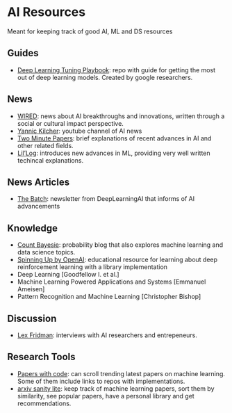 # AI Resources

Meant for keeping track of good AI, ML and DS resources

## Guides

- [Deep Learning Tuning Playbook](https://github.com/google-research/tuning_playbook#choosing-the-optimizer): repo with guide for getting the most out of deep learning models. Created by google researchers.

## News

- [WIRED](https://www.wired.com/tag/artificial-intelligence/): news about AI breakthroughs and innovations, written through a social or cultural impact perspective.
- [Yannic Kilcher](https://www.youtube.com/c/YannicKilcher):  youtube channel of AI news
- [Two Minute Papers](https://www.youtube.com/c/K%C3%A1rolyZsolnai): brief explanations of recent advances in AI and other related fields.
- [Lil’Log](https://lilianweng.github.io/): introduces new advances in ML, providing very well written techincal explanations.

## News Articles

- [The Batch](https://www.deeplearning.ai/the-batch/): newsletter from DeepLearningAI that informs of AI advancements

## Knowledge

- [Count Bayesie](https://www.countbayesie.com/): probability blog that also explores machine learning and data science topics.
- [Spinning Up by OpenAI](https://spinningup.openai.com/en/latest/user/introduction.html): educational resource for learning about deep reinforcement learning with a library implementation
- Deep Learning [Goodfellow I. et al.]
- Machine Learning Powered Applications and Systems [Emmanuel Ameisen]
- Pattern Recognition and Machine Learning [Christopher Bishop]

## Discussion

- [Lex Fridman](https://lexfridman.com/): interviews with AI researchers and entrepeneurs.

## Research Tools

- [Papers with code](https://paperswithcode.com/): can scroll trending latest papers on machine learning. Some of them include links to repos with implementations.
- [arxiv sanity lite](https://arxiv-sanity-lite.com/): keep track of machine learning papers, sort them by similarity, see popular papers, have a personal library and get recommendations.

